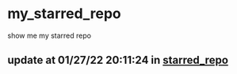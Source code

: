 # my_starred_repo
show me my starred repo

update at 01/27/22 20:11:24 in [starred_repo](./index.html)
---

